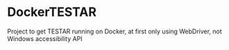 # DockerTESTAR
Project to get TESTAR running on Docker, at first only using WebDriver, not Windows accessibility API
